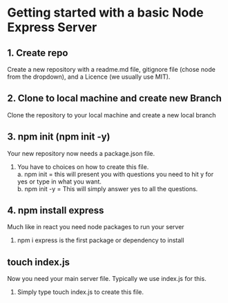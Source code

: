 # Getting started with a basic Node Express Server

## 1. Create repo
Create a new repository with a readme.md file, gitignore file (chose node from the dropdown), and a Licence (we usually use MIT).

## 2. Clone to local machine and create new Branch
Clone the repository to your local machine and create a new local branch

## 3. npm init (npm init -y)
Your new repository now needs a package.json file. 
1. You have to choices on how to create this file.  
a. npm init =  this will present you with questions you need to hit y for yes or type in what you want.  
b. npm init -y = This will simply answer yes to all the questions.

## 4. npm install express
Much like in react you need node packages to run your server

1. npm i express is the first package or dependency to install

## touch index.js
Now you need your main server file.  Typically we use index.js for this.

1. Simply type touch index.js to create this file. 

